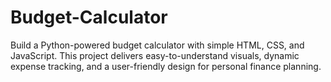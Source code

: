 # Budget-Calculator
Build a Python-powered budget calculator with simple HTML, CSS, and JavaScript. This project delivers easy-to-understand visuals, dynamic expense tracking, and a user-friendly design for personal finance planning.
